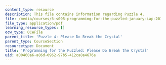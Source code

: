 ```yaml
---
content_type: resource
description: This file contains information regarding Puzzle 4.
file: /media/courses/6-s095-programming-for-the-puzzled-january-iap-2018/a00460a6a86d096297b5412ca8a4676a_MIT6_S095IAP18_Puzzle_4.pdf
file_type: application/pdf
learning_resource_types: []
ocw_type: OCWFile
parent_title: 'Puzzle 4: Please Do Break the Crystal'
parent_type: CourseSection
resourcetype: Document
title: 'Programming for the Puzzled: Please Do Break the Crystal'
uid: a00460a6-a86d-0962-97b5-412ca8a4676a
---
```

